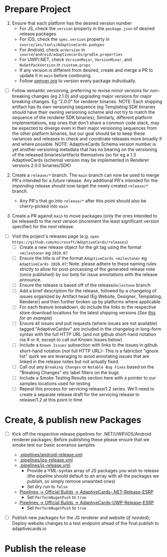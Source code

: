 # Prepare Project

1. Ensure that each platform has the desired version number
	* For JS, check the `version` property in the `package.json` of desired release packages
	* For iOS, check the `spec.version` property in `source/ios/tools/AdaptiveCards.podspec`
	* For Android, check `acVersion` in ` source/android/adaptivecards/gradle.properties`
	* For UWP/.NET, check `VersionMajor`, `VersionMinor`, and `NuGetPackVersion` in `/custom.props`
	* If any version is different from desired, create and merge a PR to update it in `main` before continuing.
	* Follow [semver.org](https://semver.org/) to version every package individually. 
	
  - [ ] Follow semantic versioning, preferring to revise minor versions for non-breaking changes (eg 2.1.0) and upgrading major versions for major breaking changes. Eg "2.0.0" for renderer binaries. NOTE: Each shipping artifact has its own versioning sequence (eg Templating SDK binaries should have their owning versioning scheme and not try to match the sequence of the renderer SDK binaries); Similarly, different platform implementations, esp ones that don't share a common code stack, may be expected to diverge even in their major versioning sequences from the other platform binaries, but our goal should be to keep these variances and releases in check and coordinate releases more broadly if and where possible. NOTE: AdaptiveCards Schema version number is yet another versioning metadata that has no bearing on the versioning of the released binaries/artifacts themselves (so for eg a 1.3 AdaptiveCards (schema) version may be implemented in Renderer versions 2.0.0 binaries/SDK)

2. Create a `release/*` branch. The `main` branch can now be used to merge PR's intended for a *future* release. Any additional PR's intended for the *impending* release should now target the newly created `release/*` branch.
	* Any PR's that go into `release/*` after this point should also be cherry-picked into `main`

3. Create a PR against `main` to move packages (only the ones intended to be released) to the *next* version (increment the least significant version specifier) for the *next* release.

  - [ ] Visit the project's releases page (e.g. `open https://github.com/microsoft/AdaptiveCards/releases`)
    - [ ] Create a new release object for the git tag using the format `<milestone>` eg `2020.07`
    - [ ] Ensure the title is of the format `AdaptiveCards <milestone>` eg `AdaptiveCards 2020.07`; Note: please adhere to these naming rules strictly to allow for post-processing of the generated release note (once published) by our bots for issue annotations with the release announce.
    - [ ] Ensure the release is based off of the release/`milestone` branch 
    - [ ] Add a brief description for the release, followed by a changelog of issues organized by Artifact head (Eg Website, Designer, Templating, Renderer) and then further broken up by platforms where applicable
    - [ ] For each feature breakdown, do include the links to the respective store download locations for the latest shipping versions (*See [this](https://github.com/microsoft/AdaptiveCards/releases/tag/2020.07) for an example*)
    - [ ] Ensure all issues and pull requests (where issues are not available) tagged "AdaptiveCardsv<sprint>" are included in the changelog in long-form syntax with the full HTTP URL (and not github short-hand notation via #<issueNum> or #<PRNum>, except to call out Known Issues below)
    - [ ] Include a `Known Issues` subsection with links to the issues in github short-hand notation (*not* full HTTP URL)- This is a fabricbot "ignore list" quirk we are leveraging to avoid annotating issues that are linked in the release notes but not actually fixed.
    - [ ] Call out any `Breaking Changes` or `Notable Bug Fixes` based on the "Breaking Changes" etc label filters on the bugs
    - [ ] Include a Smoke Testing Results section here with a pointer to our samples locations used for testing
    - [ ] Repeat this process for servicing release/1.2 series. We'll need to create a separate release draft for the servicing release to release/1.2 at this point in time
# Create, & publish new Packages
  - [ ] Kick off the respective release pipelines for .NET/UWP/iOS/Android renderer packages; Before publishing these please ensure that we smoke test our basic scenarios samples

	* [.pipelines/android-release.yml](https://microsoft.visualstudio.com/AdaptiveCards/_build?definitionId=56539)
	* [.pipelines/ios-release.yml](https://microsoft.visualstudio.com/AdaptiveCards/_build?definitionId=71528)
	* [.pipelines/js-release.yml](https://microsoft.visualstudio.com/AdaptiveCards/_build?definitionId=69110)
		* Provide a YML-syntax array of JS packages you wish to release (the pipeline should default to an array with all the packages we publish, so simply remove unwanted ones)
		* Set dry run to `false`
	* [Pipelines -> Official Builds -> AdaptiveCards-.NET-Release-ESRP](https://microsoft.visualstudio.com/AdaptiveCards/_build?definitionId=63716)
		* Set `PerformNugetPush` to `true`
	* [Pipelines -> Official Builds -> AdaptiveCards-UWP-Release-ESRP](https://microsoft.visualstudio.com/AdaptiveCards/_build?definitionId=63421)
		* Set `PerformNugetPush` to `true`

  - [ ] Publish new packages for the JS renderer and website (*if needed*); Deploy website changes to a test endpoint ahead of the final publish to adaptivecards.io
# Publish the release
